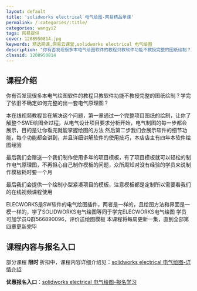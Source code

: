```yaml
---
layout: default
title: 'solidworks electrical 电气绘图-网易精品单课'
permalink: /:categories/:title/
categories: wangyi2
tags: 网易提供
cover: 1208950814.jpg
keywords: 精选网课,网易云课堂,solidworks electrical 电气绘图
description: "你有否发现很多本电气绘图软件的教程只教软件功能不教授完整的图纸绘制？学完了依旧不确定如何完整的出一套电气原理图？本在线视频教程旨在解决这个问题，第一章通过一个完整项目图纸的绘制，让你了解整个"
classid: 1208950814
---
```


## 课程介绍

你有否发现很多本电气绘图软件的教程只教软件功能不教授完整的图纸绘制？学完了依旧不确定如何完整的出一套电气原理图？

本在线视频教程旨在解决这个问题，第一章通过一个完整项目图纸的绘制，让你了解整个SWE绘图全过程，从电气设计项目要求分析开始，电气制图的每一步都会展示，目的是让你看完就能掌握绘图的方法
然后第二步我们会展示软件的细节功能，每个功能都会讲到，并且详细讲解软件的使用技巧，本店店主有四年本软件绘图经验

最后我们会赠送一个我们制作使用多年的项目模板，有了项目模板就可以轻松的制作电气原理图，不再担心自己制作模板的问题，众所周知对没有经验的学员来说制作模板耗时要一个月

最后我们会提供一个绘制小型紧凑项目的模板，注意模板都是定制所以需要看我们的在线视频课程使用

ELECWORKS是SW软件的电气绘图插件，两者是一样的，且绘图方法和界面是一模一样的，学了SOLIDWORKS电气绘图等同于学完ELECWORKS电气绘图
学员可加学员Q群566890096，评价送绘图模板
本课程将每周更新一集，直到全部第四章更新完毕

## 课程内容与报名入口

部分课程 **限时** 折扣中，课程内容详细介绍见：[solidworks electrical 电气绘图-详情介绍](https://study.163.com/course/introduction/1208950814.htm?share=1&shareId=1025206652&utm_campaign=share&utm_medium=iphoneShare&utm_source=&utm_u=1025206652)

**优惠报名入口**：[solidworks electrical 电气绘图-报名学习](https://study.163.com/course/introduction/1208950814.htm?share=1&shareId=1025206652&utm_campaign=share&utm_medium=iphoneShare&utm_source=&utm_u=1025206652)

